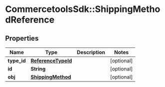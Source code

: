 # CommercetoolsSdk::ShippingMethodReference

## Properties
Name | Type | Description | Notes
------------ | ------------- | ------------- | -------------
**type_id** | [**ReferenceTypeId**](ReferenceTypeId.md) |  | [optional] 
**id** | **String** |  | [optional] 
**obj** | [**ShippingMethod**](ShippingMethod.md) |  | [optional] 

